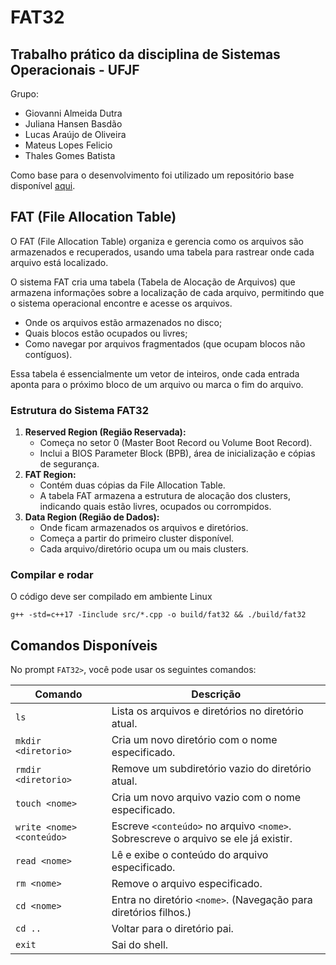 # FAT32

## Trabalho prático da disciplina de Sistemas Operacionais - UFJF

Grupo:

- Giovanni Almeida Dutra
- Juliana Hansen Basdão
- Lucas Araújo de Oliveira
- Mateus Lopes Felicio
- Thales Gomes Batista

Como base para o desenvolvimento foi utilizado um repositório base disponível [aqui](https://github.com/PUCRSOpenSource/tiny-shell/tree/master).

## FAT (File Allocation Table)

O FAT (File Allocation Table) organiza e gerencia como os arquivos são armazenados e recuperados, usando uma tabela para rastrear onde cada arquivo está localizado. 

O sistema FAT cria uma tabela (Tabela de Alocação de Arquivos) que armazena informações sobre a localização de cada arquivo, permitindo que o sistema operacional encontre e acesse os arquivos. 

- Onde os arquivos estão armazenados no disco;
- Quais blocos estão ocupados ou livres;
- Como navegar por arquivos fragmentados (que ocupam blocos não contíguos).

Essa tabela é essencialmente um vetor de inteiros, onde cada entrada aponta para o próximo bloco de um arquivo ou marca o fim do arquivo.

### **Estrutura do Sistema FAT32**

1. **Reserved Region (Região Reservada):**
    - Começa no setor 0 (Master Boot Record ou Volume Boot Record).
    - Inclui a BIOS Parameter Block (BPB), área de inicialização e cópias de segurança.
2. **FAT Region:**
    - Contém duas cópias da File Allocation Table.
    - A tabela FAT armazena a estrutura de alocação dos clusters, indicando quais estão livres, ocupados ou corrompidos.
3. **Data Region (Região de Dados):**
    - Onde ficam armazenados os arquivos e diretórios.
    - Começa a partir do primeiro cluster disponível.
    - Cada arquivo/diretório ocupa um ou mais clusters.

### Compilar e rodar
O código deve ser compilado em ambiente Linux
```
g++ -std=c++17 -Iinclude src/*.cpp -o build/fat32 && ./build/fat32
```

## Comandos Disponíveis

No prompt `FAT32>`, você pode usar os seguintes comandos:

| Comando                  | Descrição                                                    |
|--------------------------|--------------------------------------------------------------|
| `ls`                     | Lista os arquivos e diretórios no diretório atual.           |
| `mkdir <diretorio>`      | Cria um novo diretório com o nome especificado.              |
| `rmdir <diretorio>`      | Remove um subdiretório vazio do diretório atual.             |
| `touch <nome>`           | Cria um novo arquivo vazio com o nome especificado.          |
| `write <nome> <conteúdo>`| Escreve `<conteúdo>` no arquivo `<nome>`. Sobrescreve o arquivo se ele já existir. |
| `read <nome>`            | Lê e exibe o conteúdo do arquivo especificado.               |
| `rm <nome>`              | Remove o arquivo especificado.                                |
| `cd <nome>`              | Entra no diretório `<nome>`. (Navegação para diretórios filhos.) |
| `cd ..`                  | Voltar para o diretório pai.        |
| `exit`                   | Sai do shell.                                                |
